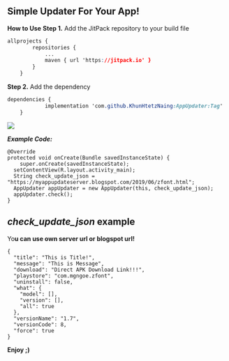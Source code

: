 ## **Simple Updater For Your App!**

**How to Use**
**Step 1.** Add the JitPack repository to your build file
```css
allprojects {
		repositories {
			...
			maven { url 'https://jitpack.io' }
		}
	}
```
**Step 2.** Add the dependency
```css
dependencies {
	        implementation 'com.github.KhunHtetzNaing:AppUpdater:Tag'
	}
```
[![](https://jitpack.io/v/KhunHtetzNaing/AppUpdater.svg)](https://jitpack.io/#KhunHtetzNaing/AppUpdater)

***Example Code:***

    @Override  
    protected void onCreate(Bundle savedInstanceState) {  
        super.onCreate(savedInstanceState);  
      setContentView(R.layout.activity_main);  
      String check_update_json = "https://myappupdateserver.blogspot.com/2019/06/zfont.html";  
      AppUpdater appUpdater = new AppUpdater(this, check_update_json);  
      appUpdater.check();  
    }

## ***check_update_json* example**

Yo**u can use own server url or blogspot url!**

    {
      "title": "This is Title!",
      "message": "This is Message",
      "download": "Direct APK Download Link!!!",
      "playstore": "com.mgngoe.zfont",
      "uninstall": false,
      "what": {
        "model": [],
        "version": [],
        "all": true
      },
      "versionName": "1.7",
      "versionCode": 8,
      "force": true
    }
**Enjoy ;)**